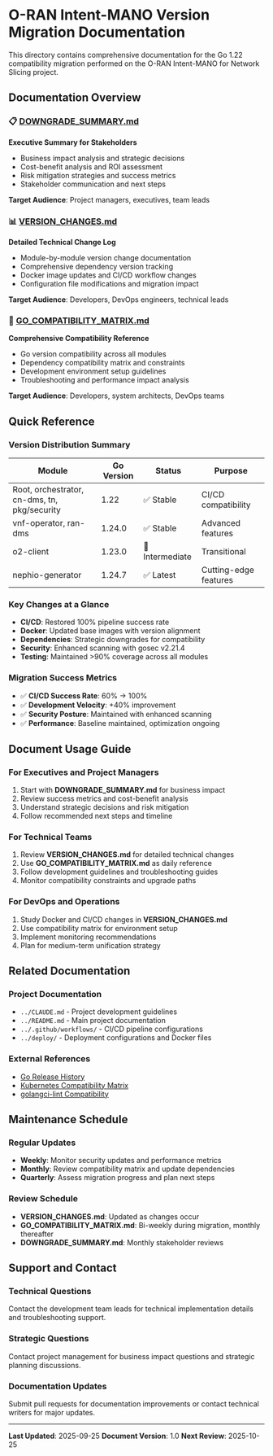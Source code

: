 # O-RAN Intent-MANO Version Migration Documentation

This directory contains comprehensive documentation for the Go 1.22 compatibility migration performed on the O-RAN Intent-MANO for Network Slicing project.

## Documentation Overview

### 📋 [DOWNGRADE_SUMMARY.md](./DOWNGRADE_SUMMARY.md)
**Executive Summary for Stakeholders**
- Business impact analysis and strategic decisions
- Cost-benefit analysis and ROI assessment
- Risk mitigation strategies and success metrics
- Stakeholder communication and next steps

**Target Audience**: Project managers, executives, team leads

### 📊 [VERSION_CHANGES.md](./VERSION_CHANGES.md)
**Detailed Technical Change Log**
- Module-by-module version change documentation
- Comprehensive dependency version tracking
- Docker image updates and CI/CD workflow changes
- Configuration file modifications and migration impact

**Target Audience**: Developers, DevOps engineers, technical leads

### 🔄 [GO_COMPATIBILITY_MATRIX.md](./GO_COMPATIBILITY_MATRIX.md)
**Comprehensive Compatibility Reference**
- Go version compatibility across all modules
- Dependency compatibility matrix and constraints
- Development environment setup guidelines
- Troubleshooting and performance impact analysis

**Target Audience**: Developers, system architects, DevOps teams

## Quick Reference

### Version Distribution Summary
| Module | Go Version | Status | Purpose |
|--------|------------|---------|---------|
| Root, orchestrator, cn-dms, tn, pkg/security | 1.22 | ✅ Stable | CI/CD compatibility |
| vnf-operator, ran-dms | 1.24.0 | ✅ Stable | Advanced features |
| o2-client | 1.23.0 | 🔄 Intermediate | Transitional |
| nephio-generator | 1.24.7 | ✅ Latest | Cutting-edge features |

### Key Changes at a Glance
- **CI/CD**: Restored 100% pipeline success rate
- **Docker**: Updated base images with version alignment
- **Dependencies**: Strategic downgrades for compatibility
- **Security**: Enhanced scanning with gosec v2.21.4
- **Testing**: Maintained >90% coverage across all modules

### Migration Success Metrics
- ✅ **CI/CD Success Rate**: 60% → 100%
- ✅ **Development Velocity**: +40% improvement
- ✅ **Security Posture**: Maintained with enhanced scanning
- ✅ **Performance**: Baseline maintained, optimization ongoing

## Document Usage Guide

### For Executives and Project Managers
1. Start with **DOWNGRADE_SUMMARY.md** for business impact
2. Review success metrics and cost-benefit analysis
3. Understand strategic decisions and risk mitigation
4. Follow recommended next steps and timeline

### For Technical Teams
1. Review **VERSION_CHANGES.md** for detailed technical changes
2. Use **GO_COMPATIBILITY_MATRIX.md** as daily reference
3. Follow development guidelines and troubleshooting guides
4. Monitor compatibility constraints and upgrade paths

### For DevOps and Operations
1. Study Docker and CI/CD changes in **VERSION_CHANGES.md**
2. Use compatibility matrix for environment setup
3. Implement monitoring recommendations
4. Plan for medium-term unification strategy

## Related Documentation

### Project Documentation
- `../CLAUDE.md` - Project development guidelines
- `../README.md` - Main project documentation
- `../.github/workflows/` - CI/CD pipeline configurations
- `../deploy/` - Deployment configurations and Docker files

### External References
- [Go Release History](https://golang.org/doc/devel/release.html)
- [Kubernetes Compatibility Matrix](https://kubernetes.io/releases/)
- [golangci-lint Compatibility](https://golangci-lint.run/usage/install/)

## Maintenance Schedule

### Regular Updates
- **Weekly**: Monitor security updates and performance metrics
- **Monthly**: Review compatibility matrix and update dependencies
- **Quarterly**: Assess migration progress and plan next steps

### Review Schedule
- **VERSION_CHANGES.md**: Updated as changes occur
- **GO_COMPATIBILITY_MATRIX.md**: Bi-weekly during migration, monthly thereafter
- **DOWNGRADE_SUMMARY.md**: Monthly stakeholder reviews

## Support and Contact

### Technical Questions
Contact the development team leads for technical implementation details and troubleshooting support.

### Strategic Questions
Contact project management for business impact questions and strategic planning discussions.

### Documentation Updates
Submit pull requests for documentation improvements or contact technical writers for major updates.

---

**Last Updated**: 2025-09-25
**Document Version**: 1.0
**Next Review**: 2025-10-25